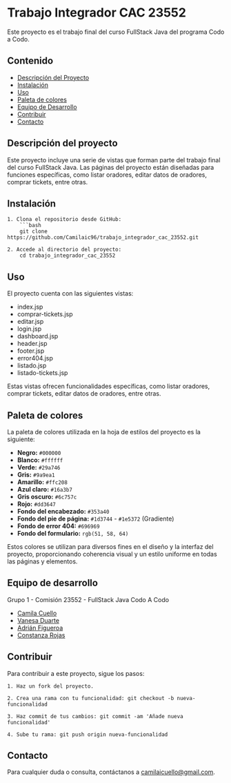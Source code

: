 # Trabajo Integrador CAC 23552

Este proyecto es el trabajo final del curso FullStack Java del programa Codo a Codo.

## Contenido

- [Descripción del Proyecto](#descripción-del-proyecto)
- [Instalación](#instalación)
- [Uso](#uso)
- [Paleta de colores](#paleta-de-colores)
- [Equipo de Desarrollo](#equipo-de-desarrollo)
- [Contribuir](#contribuir)
- [Contacto](#contacto)

## Descripción del proyecto

Este proyecto incluye una serie de vistas que forman parte del trabajo final del curso FullStack Java. Las páginas del proyecto están diseñadas para funciones específicas, como listar oradores, editar datos de oradores, comprar tickets, entre otras.

## Instalación

    1. Clona el repositorio desde GitHub:
        ```bash
        git clone https://github.com/Camilaic96/trabajo_integrador_cac_23552.git

    2. Accede al directorio del proyecto:
        cd trabajo_integrador_cac_23552

## Uso

El proyecto cuenta con las siguientes vistas:

- index.jsp
- comprar-tickets.jsp
- editar.jsp
- login.jsp
- dashboard.jsp
- header.jsp
- footer.jsp
- error404.jsp
- listado.jsp
- listado-tickets.jsp

Estas vistas ofrecen funcionalidades específicas, como listar oradores, comprar tickets, editar datos de oradores, entre otras.

## Paleta de colores

La paleta de colores utilizada en la hoja de estilos del proyecto es la siguiente:

- **Negro:** `#000000`
- **Blanco:** `#ffffff`
- **Verde:** `#29a746`
- **Gris:** `#9a9ea1`
- **Amarillo:** `#ffc208`
- **Azul claro:** `#16a3b7`
- **Gris oscuro:** `#6c757c`
- **Rojo:** `#dd3647`
- **Fondo del encabezado:** `#353a40`
- **Fondo del pie de página:** `#1d3744` - `#1e5372` (Gradiente)
- **Fondo de error 404:** `#696969`
- **Fondo del formulario:** `rgb(51, 58, 64)`

Estos colores se utilizan para diversos fines en el diseño y la interfaz del proyecto, proporcionando coherencia visual y un estilo uniforme en todas las páginas y elementos.

## Equipo de desarrollo

Grupo 1 - Comisión 23552 - FullStack Java Codo A Codo

- [Camila Cuello](https://github.com/Camilaic96)
- [Vanesa Duarte](https://github.com/VANED3232)
- [Adrián Figueroa](https://github.com/Adrian1495)
- [Constanza Rojas](https://github.com/ConstanceMR)

## Contribuir

Para contribuir a este proyecto, sigue los pasos:

    1. Haz un fork del proyecto.

    2. Crea una rama con tu funcionalidad: git checkout -b nueva-funcionalidad

    3. Haz commit de tus cambios: git commit -am 'Añade nueva funcionalidad'

    4. Sube tu rama: git push origin nueva-funcionalidad

## Contacto

Para cualquier duda o consulta, contáctanos a camilaicuello@gmail.com.
